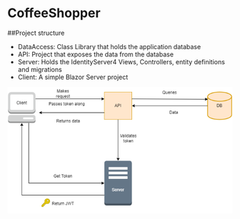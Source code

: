 # CoffeeShopper

##Project structure

- DataAccess: Class Library that holds the application database
- API: Project that exposes the data from the database
- Server: Holds the IdentityServer4 Views, Controllers, entity definitions and migrations
- Client: A simple Blazor Server project

![IS4](./IS4.png)
